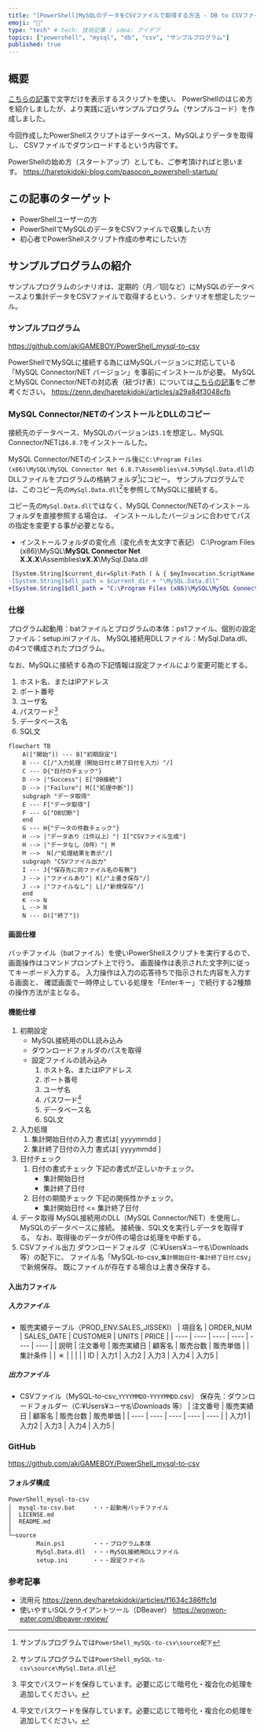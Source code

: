 ```yaml
---
title: "[PowerShell]MySQLのデータをCSVファイルで取得する方法 - DB to CSVファイル"
emoji: "🦾"
type: "tech" # tech: 技術記事 / idea: アイデア
topics: ["powershell", "mysql", "db", "csv", "サンプルプログラム"]
published: true
---
```

## 概要
[こちらの記事](https://haretokidoki-blog.com/pasocon_powershell-startup/)で文字だけを表示するスクリプトを使い、
PowerShellのはじめ方を紹介しましたが、より実践に近いサンプルプログラム（サンプルコード）を作成しました。

今回作成したPowerShellスクリプトはデータベース、MySQLよりデータを取得し、
CSVファイルでダウンロードするという内容です。

PowerShellの始め方（スタートアップ）としても、ご参考頂ければと思います。
https://haretokidoki-blog.com/pasocon_powershell-startup/
## この記事のターゲット
- PowerShellユーザーの方
- PowerShellでMySQLのデータをCSVファイルで収集したい方
- 初心者でPowerShellスクリプト作成の参考にしたい方
## サンプルプログラムの紹介
サンプルプログラムのシナリオは、定期的（月／1回など）にMySQLのデータベースより集計データをCSVファイルで取得するという、シナリオを想定したツール。
### サンプルプログラム
https://github.com/akiGAMEBOY/PowerShell_mysql-to-csv

PowerShellでMySQLに接続する為にはMySQLバージョンに対応している「MySQL Connector/NET バージョン」を事前にインストールが必要。
MySQLとMySQL Connector/NETの対応表（紐づけ表）については[こちらの記事](https://zenn.dev/haretokidoki/articles/a29a84f3048cfb)をご参考ください。
https://zenn.dev/haretokidoki/articles/a29a84f3048cfb
### MySQL Connector/NETのインストールとDLLのコピー
接続先のデータベース、MySQLのバージョンは`5.1`を想定し、MySQL Connector/NETは`6.8.7`をインストールした。

MySQL Connector/NETのインストール後に`C:\Program Files (x86)\MySQL\MySQL Connector Net 6.8.7\Assemblies\v4.5\MySql.Data.dll`のDLLファイルをプログラムの格納フォルダ[^1]にコピー。
サンプルプログラムでは、このコピー先の`MySql.Data.dll`[^2]を参照してMySQLに接続する。
[^1]: サンプルプログラムでは`PowerShell_mySQL-to-csv\source配下`
[^2]: サンプルプログラムでは`PowerShell_mySQL-to-csv\source\MySql.Data.dll`

コピー先の`MySql.Data.dll`ではなく、MySQL Connector/NETのインストールフォルダを直接参照する場合は、
インストールしたバージョンに合わせてパスの指定を変更する事が必要となる。
- インストールフォルダの変化点（変化点を太文字で表記）
C:\Program Files (x86)\MySQL\\**MySQL Connector Net X.X.X**\Assemblies\\**vX.X**\MySql.Data.dll
```diff powershell:DLLの参照先をインストールフォルダに変更する場合（ファイル名：Main.ps1）
 [System.String]$current_dir=Split-Path ( & { $myInvocation.ScriptName } ) -parent                                      # 他でも使用している為、削除しない
-[System.String]$dll_path = $current_dir + "\MySQL.Data.dll"                                                            # コピー先
+[System.String]$dll_path = "C:\Program Files (x86)\MySQL\MySQL Connector Net 6.8.7\Assemblies\v4.5\MySql.Data.dll"     # インストール先
```
### 仕様
プログラム起動用：batファイルとプログラムの本体：ps1ファイル、個別の設定ファイル：setup.iniファイル、
MySQL接続用DLLファイル：MySql.Data.dll、
の4つで構成されたプログラム。

なお、MySQLに接続する為の下記情報は設定ファイルにより変更可能とする。
1. ホスト名、またはIPアドレス
1. ポート番号
1. ユーザ名
1. パスワード[^3]
1. データベース名
1. SQL文
[^3]: 平文でパスワードを保存しています。必要に応じて暗号化・複合化の処理を追加してください。

```mermaid
flowchart TB
    A(["開始"]) --- B["初期設定"]
    B --- C[/"入力処理（開始日付と終了日付を入力）"/]
    C --- D{"日付のチェック"}
    D --> |"Success"| E["DB接続"]
    D --> |"Failure"| M[["処理中断"]]
    subgraph "データ取得"
    E --- F["データ取得"]
    F --- G["DB切断"]
    end
    G --- H{"データの件数チェック"}
    H --> |"データあり（1件以上）"| I["CSVファイル生成"]
    H --> |"データなし（0件）"| M
    M -->  N[/"処理結果を表示"/]
    subgraph "CSVファイル出力"
    I --- J{"保存先に同ファイル名の有無"}
    J --> |"ファイルあり"| K[/"上書き保存"/]
    J --> |"ファイルなし"| L[/"新規保存"/]
    end
    K --> N
    L --> N
    N --- O(["終了"])
```
#### 画面仕様
バッチファイル（batファイル）を使いPowerShellスクリプトを実行するので、
画面操作はコマンドプロンプト上で行う。
画面操作は表示された文字列に従ってキーボード入力する。
入力操作は入力の応答待ちで指示された内容を入力する画面と、
確認画面で一時停止している処理を「Enterキー」で続行する2種類の操作方法が主となる。
#### 機能仕様
1. 初期設定
    - MySQL接続用のDLL読み込み
    - ダウンロードフォルダのパスを取得
    - 設定ファイルの読み込み
        1. ホスト名、またはIPアドレス
        1. ポート番号
        1. ユーザ名
        1. パスワード[^3]
        1. データベース名
        1. SQL文
1. 入力処理
    1. 集計開始日付の入力
    書式は[ yyyymmdd ]
    1. 集計終了日付の入力
    書式は[ yyyymmdd ]
1. 日付チェック
    1. 日付の書式チェック
    下記の書式が正しいかチェック。
        - 集計開始日付
        - 集計終了日付
    1. 日付の期間チェック
    下記の関係性かチェック。
        - 集計開始日付 <= 集計終了日付
1. データ取得
MySQL接続用のDLL（MySQL Connector/NET）を使用し、MySQLのデータベースに接続。
接続後、SQL文を実行しデータを取得する。
なお、取得後のデータが0件の場合は処理を中断する。
1. CSVファイル出力
ダウンロードフォルダ（C:¥Users¥`ユーザ名`\Downloads 等）の配下に、
ファイル名「MySQL-to-csv_`集計開始日付`-`集計終了日付`.csv」で新規保存。
既にファイルが存在する場合は上書き保存する。
#### 入出力ファイル
##### 入力ファイル
- 販売実績テーブル（PROD_ENV.SALES_JISSEKI）
    | 項目名 | ORDER_NUM | SALES_DATE | CUSTOMER | UNITS | PRICE |
    | ---- | ---- | ---- | ---- | ---- | ---- |
    | 説明 | 注文番号 | 販売実績日 | 顧客名 | 販売台数 | 販売単価 |
    | 集計条件 |  | ＊ |  |  |  |
    | ID | 入力1 | 入力2 | 入力3 | 入力4 | 入力5 |

##### 出力ファイル
- CSVファイル（MySQL-to-csv_`YYYYMMDD`-`YYYYMMDD`.csv）
    保存先：ダウンロードフォルダー（C:¥Users¥`ユーザ名`\Downloads 等）
    | 注文番号 | 販売実績日 | 顧客名 | 販売台数 | 販売単価 |
    | ---- | ---- | ---- | ---- | ---- |
    | 入力1 | 入力2 | 入力3 | 入力4 | 入力5 |
### GitHub
https://github.com/akiGAMEBOY/PowerShell_mysql-to-csv
#### フォルダ構成
```
PowerShell_mysql-to-csv
│  mysql-to-csv.bat     ・・・起動用バッチファイル
│  LICENSE.md
│  README.md
│
└─source
        Main.ps1        ・・・プログラム本体
        MySql.Data.dll  ・・・MySQL接続用DLLファイル
        setup.ini       ・・・設定ファイル
```
### 参考記事
- 流用元
    https://zenn.dev/haretokidoki/articles/f1634c386ffc1d
- 使いやすいSQLクライアントツール（DBeaver）
    https://wonwon-eater.com/dbeaver-review/
